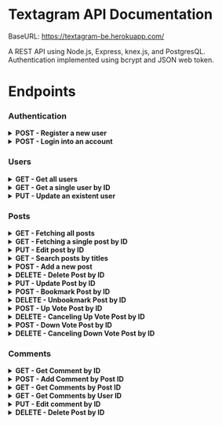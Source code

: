 # Textagram API Documentation

BaseURL: https://textagram-be.herokuapp.com/

A REST API using Node.js, Express, knex.js, and PostgresQL.
</br>Authentication implemented using bcrypt and JSON web token.

# Endpoints

### Authentication

<details>
<summary><b>POST - Register a new user</b></summary>

<b>Endpoint:</b> `/auth/register`
</br>
Requires an object with an email, password and username:

```json
{
  "email": "john@email.com",
  "password": "password",
  "username": "john"
}
```

When successful will return status code of 201 (CREATED), the new user object and a token (example):

```json
{
  "User": {
    "id": 2,
    "username": "john",
    "email": "john@mail.com",
    "created_at": "2020-07-30T09:39:45.164Z",
    "fake_id": "acct45113",
    "location": null,
    "profile_picture": "https://static.wixstatic...",
    "about": "About yourself",
    "is_admin": false
  },
  "token": "eyJhbGc..."
}
```

```json
{
  "User": {
    "id": 1,
    "username": "admin",
    "email": "admin@textagram.com",
    "created_at": "2020-07-24 10:10:29",
    "fake_id": "ADMINKANG", //
    "location": null,
    "profile_picture": "https://static.wixstat...",
    "about": "About yourself",
    "is_admin": true
  },
  "token": "eyJhbGc..."
}
```

</details>
<!-- Break -->
<details>
<summary><b>POST - Login into an account</b></summary>

<b>Endpoint:</b> `/auth/login`
</br>
Requires an object with an email and password:

```json
{
  "email": "john@mail.com",
  "password": "password"
}
```

When successful will return status code of 201 (CREATED), the new user object and a token (example):

```json
{
  "user": {
    "id": 2,
    "username": "John",
    "email": "john@mail.com",
    "created_at": "2020-09-06T07:02:30.764Z",
    "fake_id": "acct0fe28",
    "location": "Berlin, Germany",
    "profile_picture": "https://static.wixstat...",
    "about": "About yourself",
    "is_admin": false
  },
  "token": "eyJhbG..."
}
```

```json
{
  "user": {
    "id": 1,
    "username": "KANG",
    "email": "admin@textagram.com",
    "created_at": "2020-07-24 10:10:29",
    "fake_id": "ADMINKANG", //
    "location": null,
    "profile_picture": "https://static.wixstat...",
    "about": "About yourself",
    "is_admin": true
  },
  "token": "eyJhbGc..."
}
```

</details>

### Users

<details>
<summary><b>GET - Get all users</b></summary>

<b>Endpoint:</b> `/users/`
</br>
No token or request body required.

When successful will return status code of 200 (OK) and an array of users.

```json
[
  {
    "id": 1,
    "username": "KANG",
    "password": "$2a$10$XMCULNrp8qcFE4b5SmjxfOdOi4nJ9vaL94oTsEX9p1Qd8HmA.zdNa",
    "email": "admin@textagram.com",
    "created_at": "2020-09-19T20:51:24.150Z",
    "fake_id": "ADMINKANG",
    "location": "Los Angeles, CA",
    "profile_picture": "https://res.cloudinary.com/dujr5xene/image/upload/v1600549136/textagram/jjlsiypxt95wsjpb7cxu.png",
    "about": "Welcome to my website! If you run into any bugs or issues send me a message to get it fixed. I will handle all of the technical details and making sure you have a smooth experience.",
    "is_admin": true
  },
  {
    "id": 2,
    "username": "John",
    "password": "$2a$10$/kJRwItSVmcfQ0tDL1vIW.vIX5YOr9oQs/WB.auplvvLxF5B4SfkW",
    "email": "john@mail.com",
    "created_at": "2020-09-19T20:51:57.894Z",
    "fake_id": "acct862b6",
    "location": "New York, NY",
    "profile_picture": "https://res.cloudinary.com/dujr5xene/image/upload/v1600549341/textagram/f1xcdiwslh7hu50dipql.jpg",
    "about": "Would you like to recommend me great movies?",
    "is_admin": false
  }
]
```

</details>

<details>
<summary><b>GET - Get a single user by ID</b></summary>

<b>Endpoint:</b> `/users/:id`
</br>
No token or request body required.

When successful will return status code of 200 (OK) and the user in an object. The user by id endpoint includes the user's bio info, as well as their array of posts, up votes, down votes, comments,favorites, and followers.

```json
{
  "user": {
    "id": 2,
    "username": "John",
    "email": "john@mail.com",
    "created_at": "2020-09-19T20:51:57.894Z",
    "fake_id": "acct862b6",
    "location": "New York, NY",
    "profile_picture": "https://res.cloudinary.com/dujr5xene/image/upload/v1600549341/textagram/f1xcdiwslh7hu50dipql.jpg",
    "about": "Would you like to recommend me great movies?",
    "is_admin": false,
    "posts": [
      {
        "id": 3,
        "title": "One of best quote from Rush",
        "context": [
          "A wise man can learn more from his enemies than a fool from his friends.",
          "      –Niki Lauda"
        ],
        "created_at": "2020-09-19T20:52:16.194Z",
        "hashtags": ["#movie", "#Rush", "#inspirational"],
        "user_id": 2,
        "feeling": "😃 awesome",
        "votes": 0,
        "comments": []
      },
      {
        "id": 2,
        "title": "One of best quote from Forrest Gump",
        "context": [
          "My mama always said, ‘Life was like a box of chocolates. You never know what you’re gonna get.'",
          "         -Forrest Gump"
        ],
        "created_at": "2020-09-19T20:52:16.194Z",
        "hashtags": ["#bestMovie", "#forrest", "#gump", "#life"],
        "user_id": 2,
        "feeling": "😇 optimistic",
        "votes": 0,
        "comments": [
          {
            "id": 8,
            "comment": ["Forest Gump is such a best movie in our life time"],
            "created_at": "2020-09-19T20:52:52.928Z",
            "user_id": 3,
            "fake_id": "acctdd1d3",
            "profile_picture": "https://res.cloudinary.com/dujr5xene/image/upload/v1600549277/textagram/b2plpajntmyovuknnkcp.jpg"
          }
        ]
      },
      {
        "id": 18,
        "title": "Gratitude (an excerpt from my writing)",
        "context": [
          "Gratitude",
          "",
          "      Fight is what gets you up each morning. It is what pushes you and keeps you grounded when you take your next step. The pain and struggle that you endure on a daily basis makes you appreciate the good moments of life. I’ve learned that the reward you receive is when you start reaching that never-ending goal of greatness. Being grateful for these moments can propel you to that next step. I understand that the road is not always easy but once you come to that realization that you can take those next steps, then anything is possible. Keep faith and expect the best.",
          "      ",
          "      \"As we express our gratitude, we must never forget that the highest appreciation is not to utter words but to live by them.\" John F. Kennedy. Embrace this. There are too many people in this world who take things for granted, including themselves. In the bigger picture, you will never get satisfaction from those great moments if you don’t appreciate even the smallest moments in your life. If you receive a compliment, embrace those words like John F Kennedy stated. Why would someone give you a compliment that they thought out, and not wanted you to feel good about it? They mean it and want you to receive their reward.",
          "      This Post was from r/inspiration",
          "      [https://www.reddit.com/r/inspiration/comments/inbv68/gratitude_an_excerpt_from_my_writing/]"
        ],
        "created_at": "2020-09-19T20:52:35.170Z",
        "hashtags": ["#reddit", "#inspiration"],
        "user_id": 2,
        "feeling": "😊 thankful",
        "votes": 2,
        "comments": []
      }
    ],
    "bookmarks": [],
    "upVotes": [],
    "downVotes": [],
    "following": [],
    "followers": []
  },
  "post": [
    {
      "id": 3,
      "title": "One of best quote from Rush",
      "context": [
        "A wise man can learn more from his enemies than a fool from his friends.",
        "      –Niki Lauda"
      ],
      "created_at": "2020-09-19T20:52:16.194Z",
      "hashtags": ["#movie", "#Rush", "#inspirational"],
      "user_id": 2,
      "feeling": "😃 awesome",
      "votes": 0,
      "comments": []
    },
    {
      "id": 2,
      "title": "One of best quote from Forrest Gump",
      "context": [
        "My mama always said, ‘Life was like a box of chocolates. You never know what you’re gonna get.'",
        "         -Forrest Gump"
      ],
      "created_at": "2020-09-19T20:52:16.194Z",
      "hashtags": ["#bestMovie", "#forrest", "#gump", "#life"],
      "user_id": 2,
      "feeling": "😇 optimistic",
      "votes": 0,
      "comments": [
        {
          "id": 8,
          "comment": ["Forest Gump is such a best movie in our life time"],
          "created_at": "2020-09-19T20:52:52.928Z",
          "user_id": 3,
          "fake_id": "acctdd1d3",
          "profile_picture": "https://res.cloudinary.com/dujr5xene/image/upload/v1600549277/textagram/b2plpajntmyovuknnkcp.jpg"
        }
      ]
    },
    {
      "id": 18,
      "title": "Gratitude (an excerpt from my writing)",
      "context": [
        "Gratitude",
        "",
        "      Fight is what gets you up each morning. It is what pushes you and keeps you grounded when you take your next step. The pain and struggle that you endure on a daily basis makes you appreciate the good moments of life. I’ve learned that the reward you receive is when you start reaching that never-ending goal of greatness. Being grateful for these moments can propel you to that next step. I understand that the road is not always easy but once you come to that realization that you can take those next steps, then anything is possible. Keep faith and expect the best.",
        "      ",
        "      \"As we express our gratitude, we must never forget that the highest appreciation is not to utter words but to live by them.\" John F. Kennedy. Embrace this. There are too many people in this world who take things for granted, including themselves. In the bigger picture, you will never get satisfaction from those great moments if you don’t appreciate even the smallest moments in your life. If you receive a compliment, embrace those words like John F Kennedy stated. Why would someone give you a compliment that they thought out, and not wanted you to feel good about it? They mean it and want you to receive their reward.",
        "      This Post was from r/inspiration",
        "      [https://www.reddit.com/r/inspiration/comments/inbv68/gratitude_an_excerpt_from_my_writing/]"
      ],
      "created_at": "2020-09-19T20:52:35.170Z",
      "hashtags": ["#reddit", "#inspiration"],
      "user_id": 2,
      "feeling": "😊 thankful",
      "votes": 2,
      "comments": []
    }
  ]
}
```

</details>

<details>
<summary><b>PUT - Update an existent user</b></summary>

<b>Endpoint:</b> `/users/:id`
</br>
Authorization token required in headers. The user is authorized to update their own bio. Admin has accessibility to update other accounts' information as well.
Requires a request body with the updated changes. Please see Data model portion of this documentation for required fields. Here is an example:

```json
{
  "profile_picture": "https://res.cloudinary.com/...",
  "about": "Glad to meet you!",
  "location": "Los Angeles, CA"
}
```

When successful will return status code of 201 (CREATED), the updated user object (example):

```json
{
  "editedProfile": {
    "id": 2,
    "username": "John",
    "email": "john@mail.com",
    "created_at": "2020-09-06T07:02:30.764Z",
    "fake_id": "acct0fe28",
    "location": "Los Angeles, CA",
    "profile_picture": "https://res.cloudinary.com/dujr5xene/image/upload/v1600324054/textagram/x1wmrtzx4lskie9dx4gk.png",
    "about": "Glad to meet you!",
    "is_admin": false
  }
}
```

</details>

### Posts

<details>
<summary><b>GET - Fetching all posts</b></summary>

<b>Endpoint:</b> `/posts`
</br>
No token or request body required.

When successful will return status code of 200 (READ), the all posts (example):

```json
{
  "posts": [
    {
      "id": 5,
      "title": "Life isn't easy",
      "context": [
        "Living a life isn't a easy process, but do we really get to live a life we want? We will really have to think about that. Is this life what you want? If you die tonight, would you say you lived a life that you wanted? What are the things you can fix today? or something you need to do. Long term problem isn't something you may not be able to escape but are you working on it at least little by little?, you will be able to fix them eventually. Start small. You will be able to overcome it in the end."
      ],
      "created_at": "2020-09-06T07:02:36.356Z",
      "user_id": 3,
      "feeling": "🧐 motivated",
      "hashtags": ["#encouraging", "#life"],
      "fake_id": "acct5fbf4",
      "profile_picture": "https://res.cloudinary.com/dujr5xene/image/upload/v1600324171/textagram/qvgz8succ7lvqmh287nl.jpg",
      "is_admin": false,
      "votes": 0,
      "comments": 0
    },
    {
      "id": 4,
      "title": "One of best line I heard from Yoda!",
      "context": [
        "Do, or do not. There is no 'try' ",
        "      ",
        "      - Yoda"
      ],
      "created_at": "2020-09-06T07:02:36.356Z",
      "user_id": 3,
      "feeling": "😌 chill",
      "hashtags": ["#StarWars", "#MayTheForceBeWithYou", "#Yoda"],
      "fake_id": "acct5fbf4",
      "profile_picture": "https://res.cloudinary.com/dujr5xene/image/upload/v1600324171/textagram/qvgz8succ7lvqmh287nl.jpg",
      "is_admin": false,
      "votes": 1,
      "comments": 3
    },
    {
      "id": 3,
      "title": "One of best quote from Rush",
      "context": [
        "A wise man can learn more from his enemies than a fool from his friends.",
        "      –Niki Lauda"
      ],
      "created_at": "2020-09-06T07:02:36.356Z",
      "user_id": 2,
      "feeling": "🤩 amazing",
      "hashtags": ["#movie", "#Rush", "#inspirational"],
      "fake_id": "acct0fe28",
      "profile_picture": "https://res.cloudinary.com/dujr5xene/image/upload/v1600324054/textagram/x1wmrtzx4lskie9dx4gk.png",
      "is_admin": false,
      "votes": 1,
      "comments": 0
    },
    {
      "id": 2,
      "title": "One of best quote from Forrest Gump",
      "context": [
        "My mama always said, ‘Life was like a box of chocolates. You never know what you’re gonna get.'",
        "         -Forrest Gump"
      ],
      "created_at": "2020-09-06T07:02:36.356Z",
      "user_id": 2,
      "feeling": "😭 emotional",
      "hashtags": ["#bestMovie", "#forrest", "#gump", "#life"],
      "fake_id": "acct0fe28",
      "profile_picture": "https://res.cloudinary.com/dujr5xene/image/upload/v1600324054/textagram/x1wmrtzx4lskie9dx4gk.png",
      "is_admin": false,
      "votes": 2,
      "comments": 1
    },
    {
      "id": 1,
      "title": "One best quote regarding a honest friendship",
      "context": [
        "Bestfriend is not just a word. A best friend is someone who is there for you, no matter what. Thick or thin. I can label anyone as a friend. But a bestfriend..? That is something that needs to be earned. A bestfriend knows me sometimes more than I know myself. Bestfriends share tears and laughs. You can trust them with anything and everything. I have a bunch of friends, but only a few that I can count on completely"
      ],
      "created_at": "2020-09-06T07:02:36.356Z",
      "user_id": 1,
      "feeling": "😃 fat",
      "hashtags": ["#friendship", "#friends", "#bestFriend"],
      "fake_id": "ADMINKANG",
      "profile_picture": "https://res.cloudinary.com/dujr5xene/image/upload/v1600324311/textagram/fdbinbuqtbtls3lp8wsk.png",
      "is_admin": true,
      "votes": 1,
      "comments": 4
    }
  ]
}
```

</details>

<details>
<summary><b>GET - Fetching a single post by ID</b></summary>
<b>Endpoint:</b> `/posts/:id`
</br>
No token or request body required.

When successful will return status code of 200 (OK) and the posts object. The posts by id endpoint includes the post details as well as the total of votes (up votes - down votes), and array of comments.

```json
{
  "post": {
    "id": 1,
    "title": "One best quote regarding a honest friendship",
    "context": [
      "Bestfriend is not just a word. A best friend is someone who is there for you, no matter what. Thick or thin. I can label anyone as a friend. But a bestfriend..? That is something that needs to be earned. A bestfriend knows me sometimes more than I know myself. Bestfriends share tears and laughs. You can trust them with anything and everything. I have a bunch of friends, but only a few that I can count on completely"
    ],
    "created_at": "2020-09-06T07:02:36.356Z",
    "hashtags": ["#friendship", "#friends", "#bestFriend"],
    "feeling": "😃 fat",
    "fake_id": "ADMINKANG",
    "profile_picture": "https://res.cloudinary.com/dujr5xene/image/upload/v1600324311/textagram/fdbinbuqtbtls3lp8wsk.png",
    "is_admin": true,
    "user_id": 1,
    "votes": {
      "votes": 1,
      "upVoted": [
        {
          "user_id": 25,
          "post_id": 1,
          "fake_id": "acct87314",
          "profile_picture": "https://static.wixstatic.com/media/4151a5_7706b6198d164a3e947f4548166228ad~mv2.png"
        }
      ],
      "downVoted": []
    },
    "comments": [
      {
        "id": 2,
        "comment": [
          "Having three real friends in life is equivalent to having a successful life"
        ],
        "created_at": "2020-09-06T07:02:50.828Z",
        "user_id": 3,
        "fake_id": "acct5fbf4",
        "profile_picture": "https://res.cloudinary.com/dujr5xene/image/upload/v1600324171/textagram/qvgz8succ7lvqmh287nl.jpg"
      },
      {
        "id": 8,
        "comment": ["This is great!"],
        "created_at": "2020-09-13T08:22:34.068Z",
        "user_id": 32,
        "fake_id": "acctfed4a",
        "profile_picture": "https://static.wixstatic.com/media/4151a5_7706b6198d164a3e947f4548166228ad~mv2.png"
      },
      {
        "id": 11,
        "comment": ["Thank you guys!", "", "I really appreicated!", ""],
        "created_at": "2020-09-13T08:45:16.589Z",
        "user_id": 1,
        "fake_id": "ADMINKANG",
        "profile_picture": "https://res.cloudinary.com/dujr5xene/image/upload/v1600324311/textagram/fdbinbuqtbtls3lp8wsk.png"
      },
      {
        "id": 15,
        "comment": ["@acct5fbf4 I agree 100%"],
        "created_at": "2020-09-14T04:58:59.055Z",
        "user_id": 1,
        "fake_id": "ADMINKANG",
        "profile_picture": "https://res.cloudinary.com/dujr5xene/image/upload/v1600324311/textagram/fdbinbuqtbtls3lp8wsk.png"
      }
    ]
  }
}
```

</details>
<details>
<summary><b>PUT - Edit post by ID</b></summary>
<b>Endpoint:</b> `/posts/:id`
</br>
Authorization token required in headers. The user is authorized to update their own post. Admin has accessibility to update other accounts' posts as well.

Requires a request body with the updated changes. Please see Data model portion of this documentation for required fields. Here is an example:

```json
{
  "title": "UPDATED:A Famous Quote from back to the future",
  "hashtags": ["#quote", "#movie"]
}
```

```json
{
  "id": 33,
  "title": "UPDATED:A Famous Quote from back to the future",
  "context": [
    "“Your future is whatever you make it, so make it a good one.” - Doc"
  ],
  "created_at": "2020-09-20T22:18:57.457Z",
  "hashtags": ["#quote", "#movie"],
  "feeling": "😇 inspired",
  "fake_id": "acctfac9e",
  "profile_picture": "https://res.cloudinary.com/dujr5xene/image/upload/v1600640375/textagram/im1p8id2qeu9afrfkkfv.jpg",
  "is_admin": false,
  "user_id": 17,
  "votes": {
    "votes": 2,
    "upVoted": [
      {
        "user_id": 17,
        "post_id": 33,
        "fake_id": "acctfac9e",
        "profile_picture": "https://res.cloudinary.com/dujr5xene/image/upload/v1600640375/textagram/im1p8id2qeu9afrfkkfv.jpg"
      },
      {
        "user_id": 18,
        "post_id": 33,
        "fake_id": "acctbd60a",
        "profile_picture": "https://res.cloudinary.com/dujr5xene/image/upload/v1600664556/textagram/g246nirqugqljx9sx4no.jpg"
      }
    ],
    "downVoted": []
  }
}
```

</details>

<details>
<summary><b>GET - Search posts by titles</b></summary>
<b>Endpoint:</b> `/posts/search/:title`

Requires a request body using params that matches a key word to find posts by title. As an example, a user uses keyword on the place of title https://textagram-be.herokuapp.com/api/posts/search/'famous' famouse will triger search and look for posts that has title of that key words.

```json
{
  "posts": [
    {
      "id": 33,
      "title": "UPDATED:A Famous Quote from back to the future",
      "context": [
        "“Your future is whatever you make it, so make it a good one.” - Doc"
      ],
      "hashtags": ["#quote", "#movie"],
      "created_at": "2020-09-20T22:18:57.457Z",
      "feeling": "😇 inspired",
      "fake_id": "acctfac9e",
      "profile_picture": "https://res.cloudinary.com/dujr5xene/image/upload/v1600640375/textagram/im1p8id2qeu9afrfkkfv.jpg",
      "is_admin": false,
      "votes": 3,
      "comments": 0
    }
  ]
}
```

</details>

<details>
<summary><b>POST - Add a new post</b></summary>
<b>Endpoint:</b> `/posts`

Authorization token required in headers. This is how the user's id is assigned to their post.
Requires a request body with the post info. Please see Data model portion of this documentation for required fields. Here is an example:

```json
{
  "title": "Just because you are in a bad situation",
  "hashtags": "",
  "context": "Doesn't mean you will stuck in a bad place forever, I hope you find things what you can control. Doesn't matter if it's small but keep on working on small things. Once you know how to finish small thing well, bigger things will come to you when you are ready."
}
```

When successful will return status code of 201 (CREATED), the new post object that are joint with other tables:

```json
{
  "newPost": {
    "id": 37,
    "title": "Just because you are in a bad situation",
    "context": [
      "Doesn't mean you will stuck in a bad place forever, I hope you find things what you can control. Doesn't matter if it's small but keep on working on small things. Once you know how to finish small thing well, bigger things will come to you when you are ready."
    ],
    "created_at": "2020-09-24T05:40:20.453Z",
    "hashtags": [],
    "feeling": null,
    "fake_id": "accta1e96",
    "profile_picture": "https://res.cloudinary.com/dujr5xene/image/upload/v1600566435/textagram/oe7irlf84m4wbmaofboc.jpg",
    "is_admin": false,
    "user_id": 16,
    "votes": {
      "votes": 0,
      "upVoted": [],
      "downVoted": []
    }
  }
}
```

</details>

<details>
<summary><b>DELETE - Delete Post by ID</b></summary>
<b>Endpoint:</b> `/posts/:id`

Authorization token required in headers. Only the user is authorized to delete their own posts.
No request body required.
Admin has accessibility to delete other accounts' posts as well.

When successful will return status code of 200 (OK) and a success message:

```json
{
  "message": "Your post is gone."
}
```

</details>

<details>
<summary><b>PUT - Update Post by ID</b></summary>
<b>Endpoint:</b> `/posts/:id`

Authorization token required in headers. Only the user is authorized to delete their own posts.
No request body required.
Admin has accessibility to update other accounts' posts as well.

Please see Data model portion of this documentation for required fields. Here is an example:

```json
{
  "title": "UPDATED:A Famous Quote from back to the future",
  "hashtags": ["#quote", "#movie"]
}
```

When successful will return status code of 201 (CREATED) and with the post that's been updated:

```json
{
  "id": 33,
  "title": "UPDATED:A Famous Quote from back to the future",
  "context": [
    "“Your future is whatever you make it, so make it a good one.” - Doc"
  ],
  "created_at": "2020-09-20T22:18:57.457Z",
  "hashtags": ["#quote", "#movie"],
  "feeling": "😇 inspired",
  "fake_id": "acctfac9e",
  "profile_picture": "https://res.cloudinary.com/dujr5xene/image/upload/v1600640375/textagram/im1p8id2qeu9afrfkkfv.jpg",
  "is_admin": false,
  "user_id": 17,
  "votes": {
    "votes": 3,
    "upVoted": [
      {
        "user_id": 17,
        "post_id": 33,
        "fake_id": "acctfac9e",
        "profile_picture": "https://res.cloudinary.com/dujr5xene/image/upload/v1600640375/textagram/im1p8id2qeu9afrfkkfv.jpg"
      },
      {
        "user_id": 18,
        "post_id": 33,
        "fake_id": "acctbd60a",
        "profile_picture": "https://res.cloudinary.com/dujr5xene/image/upload/v1600664556/textagram/g246nirqugqljx9sx4no.jpg"
      },
      {
        "user_id": 1,
        "post_id": 33,
        "fake_id": "ADMINKANG",
        "profile_picture": "https://res.cloudinary.com/dujr5xene/image/upload/v1600549136/textagram/jjlsiypxt95wsjpb7cxu.png"
      }
    ],
    "downVoted": []
  }
}
```

</details>

<details>
<summary><b>POST - Bookmark Post by ID</b></summary>
<b>Endpoint:</b> `/posts/:id/bookmark`

Authorization token required in headers. Only the user is authorized to bookmark others' posts.
No request body required.

As for example, inserted id 21 on :id area.

When successful will return status code of 200 (OK) and of every post that the user bookmarked so far including post's id by 21:

```json
{
  "post": [
    ...post,
    {
      "id": 21,
      "title": "Hello From The Admin!",
      "context": [
        "Welcome to my website! Start coding since Feb. 2020! If you run into any bugs or issues send me a message to get it fixed. I will handle all the technical details and making sure you have a smooth experience. - 9/19/2020"
      ],
      "user_id": 1,
      "fake_id": "ADMINKANG",
      "profile_picture": "https://res.cloudinary.com/dujr5xene/image/upload/v1600549136/textagram/jjlsiypxt95wsjpb7cxu.png",
      "bookmarks": "6",
      "comments": 0
    },
    {
      "id": 1,
      "title": "One best quote regarding a honest friendship",
      "context": [
        "Bestfriend is not just a word. A best friend is someone who is there for you, no matter what. Thick or thin. I can label anyone as a friend. But a bestfriend..? That is something that needs to be earned. A bestfriend knows me sometimes more than I know myself. Bestfriends share tears and laughs. You can trust them with anything and everything. I have a bunch of friends, but only a few that I can count on completely"
      ],
      "user_id": 1,
      "fake_id": "ADMINKANG",
      "profile_picture": "https://res.cloudinary.com/dujr5xene/image/upload/v1600549136/textagram/jjlsiypxt95wsjpb7cxu.png",
      "bookmarks": "1",
      "comments": 2
    }
  ]
}
```

</details>

<details>
<summary><b>DELETE - Unbookmark Post by ID</b></summary>
<b>Endpoint:</b> `/posts/:id/unbookmark`

Authorization token required in headers. Only the user is authorized to delete their own posts.
No request body required.

When successful will return status code of 200 (OK) and a success message:

```json
{
  "message": "The bookmark got canceled"
}
```

</details>

<details>
<summary><b>POST - Up Vote Post by ID</b></summary>
<b>Endpoint:</b> `/posts/:id/upvote`

Authorization token required in headers. Only the user is authorized to up vote others' posts.
No request body required.

As for example, inserted id 21 on :id area.

When successful will return status code of 201 (CREATE) and of every post that the user up votes on other posts including post's id by 21:

```json
{
  "post": [
    ...posts,
    {
      "id": 21,
      "title": "Hello From The Admin!",
      "context": [
        "Welcome to my website! Start coding since Feb. 2020! If you run into any bugs or issues send me a message to get it fixed. I will handle all the technical details and making sure you have a smooth experience. - 9/19/2020"
      ],
      "user_id": 1,
      "fake_id": "ADMINKANG",
      "profile_picture": "https://res.cloudinary.com/dujr5xene/image/upload/v1600549136/textagram/jjlsiypxt95wsjpb7cxu.png",
      "votes": 4
    }
  ]
}
```

</details>

<details>
<summary><b>DELETE - Canceling Up Vote Post by ID</b></summary>
<b>Endpoint:</b> `/posts/:id/removeupvote`

Authorization token required in headers. Only the user is authorized to cancel up vote others' posts.
No request body required.

When successful will return status code of 200 (OK) and a success message:

```json
{
  "message": "The up vote got canceled"
}
```

</details>

<details>
<summary><b>POST - Down Vote Post by ID</b></summary>
<b>Endpoint:</b> `/posts/:id/upvote`

Authorization token required in headers. Only the user is authorized to up vote others' posts.
No request body required.

As for example, inserted id 21 on :id area.

When successful will return status code of 201 (CREATE) and of every post that the user down votes on other posts including post's id by 21:

```json
{
  "post": [
    ...posts,
    {
      "id": 21,
      "title": "Hello From The Admin!",
      "context": [
        "Welcome to my website! Start coding since Feb. 2020! If you run into any bugs or issues send me a message to get it fixed. I will handle all the technical details and making sure you have a smooth experience. - 9/19/2020"
      ],
      "user_id": 1,
      "fake_id": "ADMINKANG",
      "profile_picture": "https://res.cloudinary.com/dujr5xene/image/upload/v1600549136/textagram/jjlsiypxt95wsjpb7cxu.png",
      "votes": 3
    }
  ]
}
```

</details>

<details>
<summary><b>DELETE - Canceling Down Vote Post by ID</b></summary>
<b>Endpoint:</b> `/posts/:id/removedownvote`

Authorization token required in headers. Only the user is authorized to cancel up vote others' posts.
No request body required.

When successful will return status code of 200 (OK) and a success message:

```json
{
  "message": "The down vote got canceled"
}
```

</details>

### Comments

<details>
<summary><b>GET - Get Comment by ID</b></summary>
<b>Endpoint:</b> `/comments/:id`

No token or request body required.

When successful will return status code of 200 (OK) and the comment objectt. The comment by id endpoint includes the comment details

```json
{
  "comment": {
    "id": 6,
    "comment": ["first comments! Ooh hoo!"],
    "created_at": "2020-09-19T20:52:52.928Z",
    "post_id": 1,
    "user_id": 2
  }
}
```

</details>
<details>
<summary><b>POST - Add Comment by Post ID</b></summary>
<b>Endpoint:</b> `/comments/:id`

Authorization token required in headers. Only the user is authorized to add a comment to a post by its post id.

When successful will return status code of 201 (CREATE) and comment object:

```json
{
  "newComment": {
    "id": 24,
    "comment": ["Thank you for the post!"],
    "created_at": "2020-09-25T22:54:04.403Z",
    "post_id": 2,
    "user_id": 1
  }
}
```

</details>
<details>
<summary><b>GET - Get Comments by Post ID</b></summary>
<b>Endpoint:</b> `/comments/post/:id`

No token or request body required.

When successful will return status code of 200 (OK) and the comment objects. The comment by post id endpoint including the comments' details

```json
{
  "comments": [
    {
      "id": 6,
      "comment": ["first comments! Ooh hoo!"],
      "created_at": "2020-09-19T20:52:52.928Z",
      "user_id": 2,
      "fake_id": "acct862b6",
      "profile_picture": "https://res.cloudinary.com/dujr5xene/image/upload/v1600549341/textagram/f1xcdiwslh7hu50dipql.jpg"
    },
    {
      "id": 7,
      "comment": [
        "Having three real friends in life is equivalent to having a successful life"
      ],
      "created_at": "2020-09-19T20:52:52.928Z",
      "user_id": 3,
      "fake_id": "acctdd1d3",
      "profile_picture": "https://res.cloudinary.com/dujr5xene/image/upload/v1600549277/textagram/b2plpajntmyovuknnkcp.jpg"
    }
  ]
}
```

</details>
<details>
<summary><b>GET - Get Comments by User ID</b></summary>
<b>Endpoint:</b> `/comments/user/:id`

No token or request body required.

When successful will return status code of 200 (OK) and the comment objects. The comments by user id endpoint including the comments' details

```json
{
  "comments": [
    {
      "id": 6,
      "comment": ["first comments! Ooh hoo!"],
      "created_at": "2020-09-19T20:52:52.928Z",
      "post_id": 1,
      "user_id": 2
    },
    {
      "id": 9,
      "comment": ["May the force be with you!"],
      "created_at": "2020-09-19T20:52:52.928Z",
      "post_id": 4,
      "user_id": 2
    }
  ]
}
```

</details>

<details>
<summary><b>PUT - Edit comment by ID</b></summary>
<b>Endpoint:</b> `/comments/:id`
</br>
Authorization token required in headers. The user is authorized to update their own post. Admin has accessibility to update other accounts' posts as well.

Requires a request body with the updated changes. Please see Data model portion of this documentation for required fields. Here is an example:

```json
{
  "comment": ["Thank you for the post!"]
}
```

When successful will return status code of 201 (CREATED), the updated comment object (example):

```json
{ "message": "comment now updated" }
```

</details>
<details>
<summary><b>DELETE - Delete Post by ID</b></summary>
<b>Endpoint:</b> `/comments/:id`

Authorization token required in headers. Only the user is authorized to delete their own comments.
No request body required.
Admin has accessibility to delete other accounts' comments as well.

When successful will return status code of 200 (OK) and a success message:

```json
{
  "message": "Your comment's successfully deleted."
}
```

</details>
